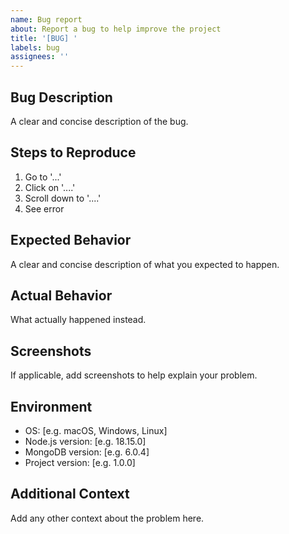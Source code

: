 ```yaml
---
name: Bug report
about: Report a bug to help improve the project
title: '[BUG] '
labels: bug
assignees: ''
---
```


## Bug Description
A clear and concise description of the bug.

## Steps to Reproduce
1. Go to '...'
2. Click on '....'
3. Scroll down to '....'
4. See error

## Expected Behavior
A clear and concise description of what you expected to happen.

## Actual Behavior
What actually happened instead.

## Screenshots
If applicable, add screenshots to help explain your problem.

## Environment
- OS: [e.g. macOS, Windows, Linux]
- Node.js version: [e.g. 18.15.0]
- MongoDB version: [e.g. 6.0.4]
- Project version: [e.g. 1.0.0]

## Additional Context
Add any other context about the problem here.
